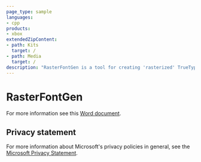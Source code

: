```yaml
---
page_type: sample
languages:
- cpp
products:
- xbox
extendedZipContent:
- path: Kits
  target: /
- path: Media
  target: /
description: "RasterFontGen is a tool for creating 'rasterized' TrueType fonts for the FrontPanel samples."
---
```


# RasterFontGen

For more information see this [Word document](https://github.com/microsoft/Xbox-ATG-Samples/blob/master/XDKSamples/Tools/RasterFontGen/readme.docx).

## Privacy statement

For more information about Microsoft's privacy policies in general, see the [Microsoft Privacy Statement](https://privacy.microsoft.com/privacystatement/).
